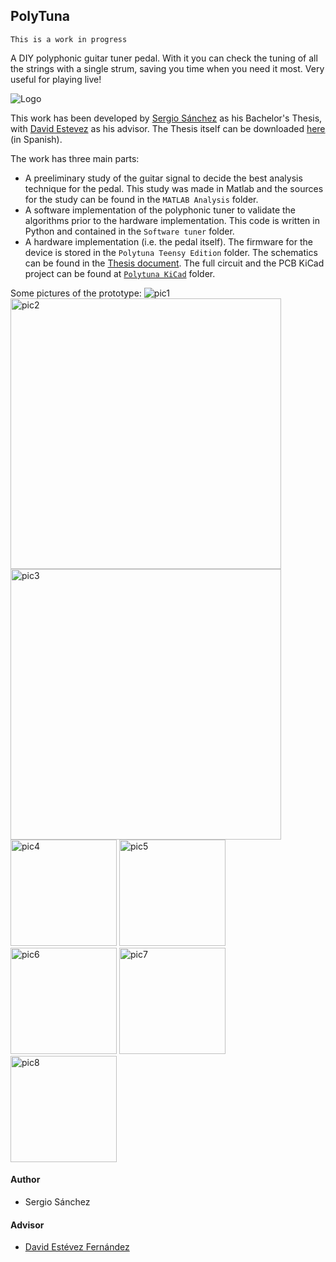 PolyTuna
-----

    This is a work in progress
    
A DIY polyphonic guitar tuner pedal. With it you can check the tuning of all the strings with a single strum, saving you time when you need it most. Very useful for playing live!

![Logo](doc/img/lots-of-tuna-fish.png)

This work has been developed by [Sergio Sánchez](https://github.com/SerjSanchez) as his Bachelor's Thesis, with [David Estevez](https://github.com/David-Estevez) as his advisor. The Thesis itself can be downloaded [here](https://github.com/UC3Music/PolyTuna/raw/master/Memoria.pdf) (in Spanish).

The work has three main parts:

* A preeliminary study of the guitar signal to decide the best analysis technique for the pedal. This study was made in Matlab and the sources for the study can be found in the `MATLAB Analysis` folder.
* A software implementation of the polyphonic tuner to validate the algorithms prior to the hardware implementation. This code is written in Python and contained in the `Software tuner` folder.
* A hardware implementation (i.e. the pedal itself). The firmware for the device is stored in the `Polytuna Teensy Edition` folder. The schematics can be found in the [Thesis document](https://github.com/UC3Music/PolyTuna/raw/master/Memoria.pdf). The full circuit and the PCB KiCad project can be found at [`Polytuna KiCad`](https://github.com/UC3Music/PolyTuna/tree/master/Polytuna%20KiCad) folder.

Some pictures of the prototype:
<img src="doc/img/Polytuna PCB v1 photos/Polytuna_01.jpg" alt="pic1">
<img src="doc/img/Polytuna PCB v1 photos/Polytuna_02.jpg" width="433x" alt="pic2">
<img src="doc/img/Polytuna PCB v1 photos/Polytuna_03.jpg" width="433px" alt="pic3">
<img src="doc/img/Polytuna PCB v1 photos/Polytuna_04.jpg" width="170px" alt="pic4">
<img src="doc/img/Polytuna PCB v1 photos/Polytuna_05.jpg" width="170px" alt="pic5">
<img src="doc/img/Polytuna PCB v1 photos/Polytuna_06.jpg" width="170px" alt="pic6">
<img src="doc/img/Polytuna PCB v1 photos/Polytuna_07.jpg" width="170px" alt="pic7">
<img src="doc/img/Polytuna PCB v1 photos/Polytuna_08.jpg" width="170px" alt="pic8">

#### Author
	
* Sergio Sánchez

#### Advisor
    
*  [David Estévez Fernández](https://github.com/David-Estevez)
